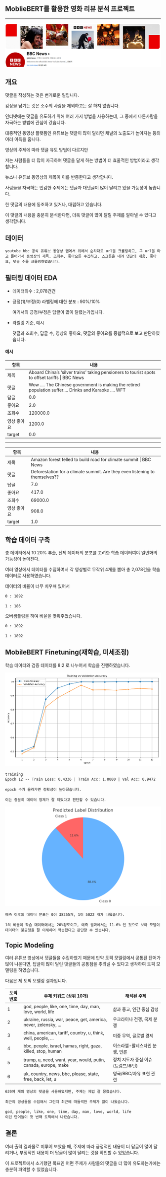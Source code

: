 ## MoblieBERT를 활용한 영화 리뷰 분석 프로젝트

---
![대표이미지](img/bbc.png)

## 개요

댓글을 작성하는 것은 번거로운 일입니다.

감상을 남기는 것은 소수의 사람을 제외하고는 잘 하지 않습니다.

인터넷에는 댓글을 유도하기 위해 여러 가지 방법을 사용하는데, 그 중에서 다른사람을 자극하는 방법에 관심이 갔습니다.

대중적인 동영상 플랫폼인 유튜브는 댓글이 많이 달리면 채널의 노출도가 높아지는 등의 여러 이득을 줍니다.

영상의 주제에 따라 댓글 유도 방법이 다르지만

저는 사람들을 더 많이 자극하여 댓글을 달게 하는 방법이 더 효울적인 방법이라고 생각합니다.

뉴스나 유튜브 동영상의 제목이 이를 반증한다고 생각합니다.

사람들을 자극하는 민감한 주제에는 댓글과 대댓글이 많이 달리고 있을 가능성이 높습니다.

한 댓글의 내용에 동조하고 있거나, 대립하고 있습니다.

이 댓글의 내용을 충분히 분석한다면, 더욱 댓글이 많이 달릴 주제를 알아낼 수 있다고 생각합니다.

## 데이터

    youtube bbc 공식 유튜브 동영상 탭에서 위에서 순차대로 url을 크롤링하고, 그 url을 타고 들어가서 동영상의 제목, 조회수, 좋아요를 수집하고, 스크롤을 내려 댓글의 내용, 좋아요, 댓글 수를 크롤링하였습니다.


## 필터링 데이터 EDA
- 데이터의수             : 2,078건건
- 긍정(1)/부정(0) 라벨링에 대한 분포 : 90%/10%
        
    여기서의 긍정/부정은 답글이 많이 달렸는가입니다.
- 라벨링 기준, 예시

    댓글과 조회수, 답글 수, 영상의 좋아요, 댓글의 좋아요를 종합적으로 보고 판단하였습니다.

#### 예시
| 항목     | 내용                                                                                                      |
|--------|---------------------------------------------------------------------------------------------------------|
| 제목     | Aboard China’s ‘silver trains’ taking pensioners to tourist spots to offset tariffs \| BBC News         |
| 댓글     | Wow .... The Chinese government is making the retired population suffer.... Drinks and Karaoke .... WFT |
| 답글     | 0.0                                                                                                     |
| 좋아요    | 2.0                                                                                                     |
| 조회수    | 120000.0                                                                                                |
| 영상 좋아요 | 1200.0                                                                                                  |
| target | 0.0                                                                                                     |


----------------
| 항목     | 내용                                                                          |
|--------|-----------------------------------------------------------------------------|
| 제목     | Amazon forest felled to build road for climate summit \| BBC News           |
| 댓글     | Deforestation for a climate summit. Are they even listening to themselves?? |
| 답글     | 7.0                                                                         |
| 좋아요    | 417.0                                                                       |
| 조회수    | 69000.0                                                                     |
| 영상 좋아요 | 908.0                                                                       |
| target | 1.0                                                                         |

## 학습 데이터 구축

총 데이터에서 10 20% 추출, 전체 데이터의 분포를 고려한 학습 데이터여야 일반화의 가능성이 높아진다.

여러 영상에서 데이터를 수집하여서 각 영상별로 무작위 4개를 뽑아 총 2,078건을 학습데이터로 사용하였습니다.

데이터의 비율이 너무 치우쳐 있어서

    0 : 1892

    1 : 186

오버샘플링을 하여 비율을 맞춰주었습니다.

    0 : 1892

    1 : 1892

## MobileBERT Finetuning(재학습, 미세조정)
학습 데이터와 검증 데이터를 8:2 로 나누어서 학습을 진행하였습니다.


![그래프](img/Figure_1.png)

    training
    Epoch 12 -- Train Loss: 0.4336 | Train Acc: 1.0000 | Val Acc: 0.9472

    epoch 수가 올라가면 정확성이 높아졌습니다.

    이는 충분히 데이터 정제가 잘 되었다고 판단할 수 있습니다.

![원그래프](img/cg.png)

    예측 이후의 데이터 분포는 0이 38255개, 1이 5022 개가 나왔습니다.
    
    1의 비율이 학습 데이터에서는 20%정도이고, 예측 결과에서는 11.6% 인 것으로 보아 모델이 데이터의 불균형을 잘 이해하며 학습했다고 판단할 수 있습니다.
    
## Topic Modeling
여러 유튜브 영상에서 댓글들을 수집하였기 때문에 만약 토픽 모델링에서 공통된 단어가 많이 나온다면, 답글이 많이 달린 댓글들의 공통점을 추려낼 수 있다고 생각하여 토픽 모델링을 하였습니다.

다음은 제 토픽 모델링 결과입니다.

| 토픽 번호 | 주제 키워드 (상위 10개)                                              | 해석된 주제 |
|-----------|---------------------------------------------------------------------|-------------|
| 1         | god, people, like, one, time, day, man, love, world, life          | 삶과 종교, 인간 중심 감성 |
| 2         | ukraine, russia, war, peace, get, america, never, zelensky, ...    | 우크라이나 전쟁, 국제 분쟁 |
| 3         | china, american, tariff, country, u, think, well, people, ...      | 미중 무역, 글로벌 경제 |
| 4         | bbc, people, israel, hamas, right, gaza, killed, stop, human       | 이스라엘-팔레스타인 분쟁, 언론 |
| 5         | trump, u, need, want, year, would, putin, canada, europe, make     | 정치 지도자 중심 이슈 (트럼프/푸틴) |
| 6         | uk, country, news, bbc, please, state, free, back, let, u          | 영국/BBC/자유 표현 관련 |

    620여 개의 영상의 댓글을 사용하였지만, 주제는 제법 잘 뭉쳤습니다.

    최근의 영상들을 수집해서 그런지 최근에 떠들썩한 주제가 많이 나왔습니다.

    god, people, like, one, time, day, man, love, world, life
    이런 단어들이 첫 번째 토픽에서 나왔습니다.

## 결론
여러 출력 결과물로 미루어 보았을 때, 주제에 따라 긍정적인 내용이 더 답글이 많이 달리거나, 부정적인 내용이 더 답글이 많이 달리는 것을 확인할 수 있었습니다.

이 프로젝트에서 소기했던 목표인 어떤 주제가 사람들의 댓글을 더 많이 유도하는가에는 충분히 파악할 수 있었습니다.